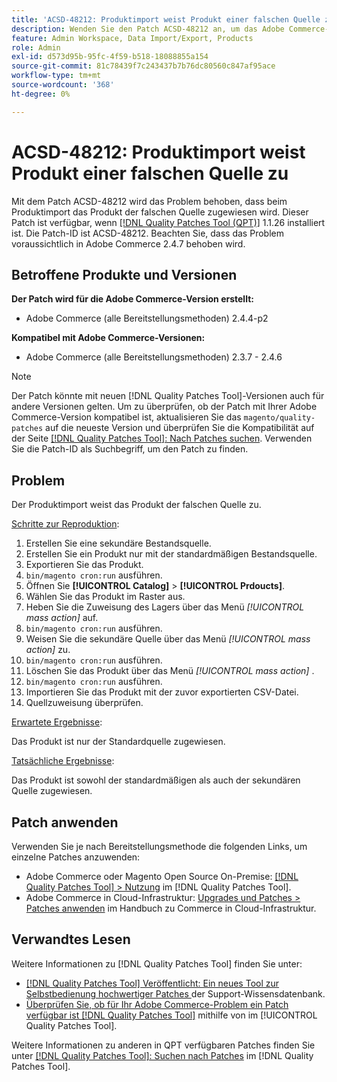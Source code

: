 ```yaml
---
title: 'ACSD-48212: Produktimport weist Produkt einer falschen Quelle zu'
description: Wenden Sie den Patch ACSD-48212 an, um das Adobe Commerce-Problem zu beheben, bei dem der Produktimport das Produkt der falschen Quelle zuweist.
feature: Admin Workspace, Data Import/Export, Products
role: Admin
exl-id: d573d95b-95fc-4f59-b518-18088855a154
source-git-commit: 81c78439f7c243437b7b76dc80560c847af95ace
workflow-type: tm+mt
source-wordcount: '368'
ht-degree: 0%

---
```


# ACSD-48212: Produktimport weist Produkt einer falschen Quelle zu

Mit dem Patch ACSD-48212 wird das Problem behoben, dass beim Produktimport das Produkt der falschen Quelle zugewiesen wird. Dieser Patch ist verfügbar, wenn [[!DNL Quality Patches Tool (QPT)]](https://experienceleague.adobe.com/en/docs/commerce-knowledge-base/kb/announcements/commerce-announcements/magento-quality-patches-released-new-tool-to-self-serve-quality-patches) 1.1.26 installiert ist. Die Patch-ID ist ACSD-48212. Beachten Sie, dass das Problem voraussichtlich in Adobe Commerce 2.4.7 behoben wird.

## Betroffene Produkte und Versionen

**Der Patch wird für die Adobe Commerce-Version erstellt:**

* Adobe Commerce (alle Bereitstellungsmethoden) 2.4.4-p2

**Kompatibel mit Adobe Commerce-Versionen:**

* Adobe Commerce (alle Bereitstellungsmethoden) 2.3.7 - 2.4.6

>[!NOTE]
>
>Der Patch könnte mit neuen [!DNL Quality Patches Tool]-Versionen auch für andere Versionen gelten. Um zu überprüfen, ob der Patch mit Ihrer Adobe Commerce-Version kompatibel ist, aktualisieren Sie das `magento/quality-patches` auf die neueste Version und überprüfen Sie die Kompatibilität auf der Seite [[!DNL Quality Patches Tool]: Nach Patches suchen](https://experienceleague.adobe.com/tools/commerce-quality-patches/index.html). Verwenden Sie die Patch-ID als Suchbegriff, um den Patch zu finden.

## Problem

Der Produktimport weist das Produkt der falschen Quelle zu.

<u>Schritte zur Reproduktion</u>:

1. Erstellen Sie eine sekundäre Bestandsquelle.
1. Erstellen Sie ein Produkt nur mit der standardmäßigen Bestandsquelle.
1. Exportieren Sie das Produkt.
1. `bin/magento cron:run` ausführen.
1. Öffnen Sie **[!UICONTROL Catalog]** > **[!UICONTROL Prdoucts]**.
1. Wählen Sie das Produkt im Raster aus.
1. Heben Sie die Zuweisung des Lagers über das Menü *[!UICONTROL mass action]* auf.
1. `bin/magento cron:run` ausführen.
1. Weisen Sie die sekundäre Quelle über das Menü *[!UICONTROL mass action]* zu.
1. `bin/magento cron:run` ausführen.
1. Löschen Sie das Produkt über das Menü *[!UICONTROL mass action]* .
1. `bin/magento cron:run` ausführen.
1. Importieren Sie das Produkt mit der zuvor exportierten CSV-Datei.
1. Quellzuweisung überprüfen.

<u>Erwartete Ergebnisse</u>:

Das Produkt ist nur der Standardquelle zugewiesen.

<u>Tatsächliche Ergebnisse</u>:

Das Produkt ist sowohl der standardmäßigen als auch der sekundären Quelle zugewiesen.

## Patch anwenden

Verwenden Sie je nach Bereitstellungsmethode die folgenden Links, um einzelne Patches anzuwenden:

* Adobe Commerce oder Magento Open Source On-Premise: [[!DNL Quality Patches Tool] > Nutzung](/help/tools/quality-patches-tool/usage.md) im [!DNL Quality Patches Tool].
* Adobe Commerce in Cloud-Infrastruktur: [Upgrades und Patches > Patches anwenden](https://experienceleague.adobe.com/docs/commerce-cloud-service/user-guide/develop/upgrade/apply-patches.html) im Handbuch zu Commerce in Cloud-Infrastruktur.

## Verwandtes Lesen

Weitere Informationen zu [!DNL Quality Patches Tool] finden Sie unter:

* [[!DNL Quality Patches Tool] Veröffentlicht: Ein neues Tool zur Selbstbedienung hochwertiger Patches ](https://experienceleague.adobe.com/en/docs/commerce-knowledge-base/kb/announcements/commerce-announcements/magento-quality-patches-released-new-tool-to-self-serve-quality-patches) der Support-Wissensdatenbank.
* [Überprüfen Sie, ob für Ihr Adobe Commerce-Problem ein Patch verfügbar ist [!DNL Quality Patches Tool]](/help/tools/quality-patches-tool/patches-available-in-qpt/check-patch-for-magento-issue-with-magento-quality-patches.md) mithilfe von im [!UICONTROL Quality Patches Tool].


Weitere Informationen zu anderen in QPT verfügbaren Patches finden Sie unter [[!DNL Quality Patches Tool]: Suchen nach Patches](https://experienceleague.adobe.com/tools/commerce-quality-patches/index.html) im [!DNL Quality Patches Tool].
